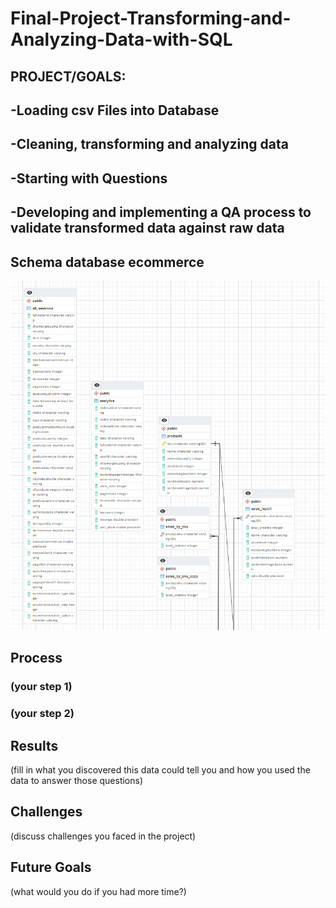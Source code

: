 # Final-Project-Transforming-and-Analyzing-Data-with-SQL

## PROJECT/GOALS:


## -Loading csv Files into Database
## -Cleaning, transforming and analyzing data
## -Starting with Questions
## -Developing and implementing a QA process to validate transformed data against raw data

## Schema database ecommerce
![AQ1](pictures/Schema.PNG)

## Process
### (your step 1)
### (your step 2)

## Results
(fill in what you discovered this data could tell you and how you used the data to answer those questions)

## Challenges 
(discuss challenges you faced in the project)

## Future Goals
(what would you do if you had more time?)
